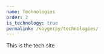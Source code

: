 ```yaml
---
name: Technologies
order: 2
is_technology: true
permalink: /voygerpy/technologies/
---
```


This is the tech site